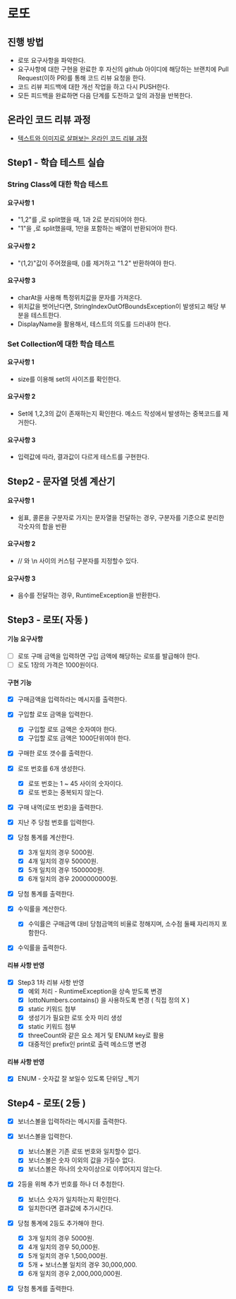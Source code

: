 # 로또
## 진행 방법
* 로또 요구사항을 파악한다.
* 요구사항에 대한 구현을 완료한 후 자신의 github 아이디에 해당하는 브랜치에 Pull Request(이하 PR)를 통해 코드 리뷰 요청을 한다.
* 코드 리뷰 피드백에 대한 개선 작업을 하고 다시 PUSH한다.
* 모든 피드백을 완료하면 다음 단계를 도전하고 앞의 과정을 반복한다.

## 온라인 코드 리뷰 과정
* [텍스트와 이미지로 살펴보는 온라인 코드 리뷰 과정](https://github.com/next-step/nextstep-docs/tree/master/codereview)

## Step1 - 학습 테스트 실습

### String Class에 대한 학습 테스트
#### 요구사항 1
 - "1,2"를 ,로 split했을 때, 1과 2로 분리되어야 한다.
 - "1"을 ,로 split했을때, 1만을 포함하는 배열이 반환되어야 한다.

#### 요구사항 2
 - "(1,2)"값이 주어졌을때, ()를 제거하고 "1.2" 반환하여야 한다.
 
#### 요구사항 3
 - charAt을 사용해 특정위치값을 문자를 가져온다.
 - 위치값을 벗어난다면, StringIndexOutOfBoundsException이 발생되고 해당 부분을 테스트한다.
 - DisplayName을 활용해서, 테스트의 의도를 드러내야 한다.
 
### Set Collection에 대한 학습 테스트
#### 요구사항 1
 - size를 이용해 set의 사이즈를 확인한다.
 
#### 요구사항 2
 - Set에 1,2,3의 값이 존재하는지 확인한다. 메소드 작성에서 발생하는 중복코드를 제거한다.
 
#### 요구사항 3
 - 입력값에 따라, 결과값이 다르게 테스트를 구현한다.
 
 
## Step2 - 문자열 덧셈 계산기

#### 요구사항 1
 - 쉼표, 콜론을 구분자로 가지는 문자열을 전달하는 경우, 구분자를 기준으로 분리한 각숫자의 합을 반환
 
#### 요구사항 2
 - // 와 \n 사이의 커스텀 구분자를 지정할수 있다.

#### 요구사항 3
 - 음수를 전달하는 경우, RuntimeException을 반환한다. 

## Step3 - 로또( 자동 )
#### 기능 요구사항
- [ ] 로또 구매 금액을 입력하면 구입 금액에 해당하는 로또를 발급해야 한다.
- [ ] 로도 1장의 가격은 1000원이다.

#### 구현 기능
- [x] 구매금액을 입력하라는 메시지를 출력한다.
- [x] 구입할 로또 금액을 입력한다.
    - [x] 구입할 로또 금액은 숫자여야 한다.
    - [x] 구입할 로또 금액은 1000단위여야 한다.
- [x] 구매한 로또 갯수를 출력한다.

- [x] 로또 번호를 6개 생성한다.
    - [x] 로또 번호는 1 ~ 45 사이의 숫자이다.
    - [x] 로또 번호는 중복되지 않는다.
- [x] 구매 내역(로또 번호)을 출력한다.

- [x] 지난 주 당첨 번호를 입력한다.
- [x] 당첨 통계를 계산한다.
    - [x] 3개 일치의 경우 5000원.
    - [x] 4개 일치의 경우 50000원.
    - [x] 5개 일치의 경우 1500000원.
    - [x] 6개 일치의 경우 2000000000원.
- [x] 당첨 통계를 출력한다.
- [x] 수익률을 계산한다.
    - [x] 수익률은 구매금액 대비 당첨금액의 비율로 정해지며, 소수점 둘째 자리까지 포함한다.
- [x] 수익률을 출력한다.

#### 리뷰 사항 반영
- [x] Step3 1차 리뷰 사항 반영
    - [x] 예외 처리 - RuntimeException을 상속 받도록 변경
    - [x] lottoNumbers.contains() 을 사용하도록 변경 ( 직접 정의 X )
    - [x] static 키워드 첨부
    - [x] 생성기가 필요한 로또 숫자 미리 생성
    - [x] static 키워드 첨부
    - [x] threeCount와 같은 요소 제거 및 ENUM key로 활용
    - [x] 대중적인 prefix인 print로 출력 메소드명 변경

#### 리뷰 사항 반영
- [x] ENUM - 숫자값 잘 보일수 있도록 단위당 _찍기

## Step4 - 로또( 2등 )
- [x] 보너스볼을 입력하라는 메시지를 출력한다.
- [x] 보너스볼을 입력한다.
  - [x] 보너스볼은 기존 로또 번호와 일치할수 없다.
  - [x] 보너스볼은 숫자 이외의 값을 가질수 없다.
  - [x] 보너스볼은 하나의 숫자이상으로 이루어지지 않는다.

- [x] 2등을 위해 추가 번호를 하나 더 추첨한다.
  - [x] 보너스 숫자가 일치하는지 확인한다.
  - [x] 일치한다면 결과값에 추가시킨다.

- [x] 당첨 통계에 2등도 추가해야 한다.
  - [x] 3개 일치의 경우 5000원.
  - [x] 4개 일치의 경우 50,000원.
  - [x] 5개 일치의 경우 1,500,000원.
  - [x] 5개 + 보너스볼 일치의 경우 30,000,000.
  - [x] 6개 일치의 경우 2,000,000,000원.
- [x] 당첨 통계를 출력한다.


